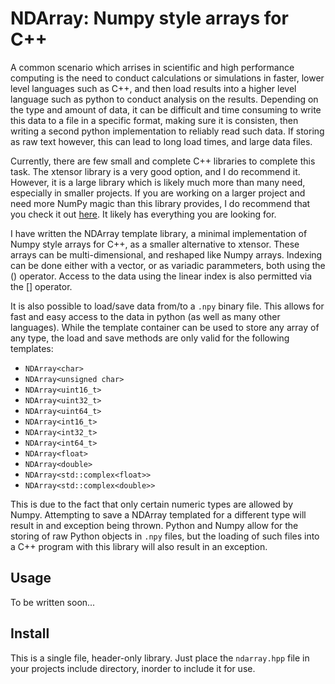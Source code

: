 # NDArray: Numpy style arrays for C++
A common scenario which arrises in scientific and high performance computing
is the need to conduct calculations or simulations in faster, lower level
languages such as C++, and then load results into a higher level language such
as python to conduct analysis on the results. Depending on the type and amount
of data, it can be difficult and time consuming to write this data to a file in
a specific format, making sure it is consisten, then writing a second python
implementation to reliably read such data. If storing as raw text however, this
can lead to long load times, and large data files.

Currently, there are few small and complete C++ libraries to complete this task.
The xtensor library is a very good option, and I do recommend it. However, it
is a large library which is likely much more than many need, especially in 
smaller projects. If you are working on a larger project and need more
NumPy magic than this library provides, I do recommend that you check it out
[here](https://github.com/xtensor-stack/xtensor). It likely has everything
you are looking for.

I have written the NDArray template library, a minimal implementation of Numpy
style arrays for C++, as a smaller alternative to xtensor. These arrays can be
multi-dimensional, and reshaped like Numpy arrays. Indexing can be done either
with a vector, or as variadic parammeters, both using the () operator. Access
to the data using the linear index is also permitted via the [] operator.

It is also possible to load/save data from/to a ```.npy``` binary file. This
allows for fast and easy access to the data in python (as well as many other
languages). While the template container can be used to store any array of
any type, the load and save methods are only valid for the following templates:

* ```NDArray<char>```
* ```NDArray<unsigned char>```
* ```NDArray<uint16_t>```
* ```NDArray<uint32_t>```
* ```NDArray<uint64_t>```
* ```NDArray<int16_t>```
* ```NDArray<int32_t>```
* ```NDArray<int64_t>```
* ```NDArray<float>```
* ```NDArray<double>```
* ```NDArray<std::complex<float>>```
* ```NDArray<std::complex<double>>```

This is due to the fact that only certain numeric types are allowed by Numpy.
Attempting to save a NDArray templated for a different type will result in
and exception being thrown. Python and Numpy allow for the storing of raw
Python objects in ```.npy``` files, but the loading of such files into a C++
program with this library will also result in an exception.

## Usage
To be written soon...

## Install
This is a single file, header-only library. Just place the ```ndarray.hpp```
file in your projects include directory, inorder to include it for use.
